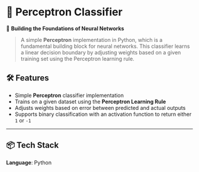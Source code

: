 # 🧠 Perceptron Classifier  
🔨 **Building the Foundations of Neural Networks**  
> A simple **Perceptron** implementation in Python, which is a fundamental building block for neural networks. This classifier learns a linear decision boundary by adjusting weights based on a given training set using the Perceptron learning rule.

## 🛠️ Features
- Simple **Perceptron** classifier implementation  
- Trains on a given dataset using the **Perceptron Learning Rule**  
- Adjusts weights based on error between predicted and actual outputs  
- Supports binary classification with an activation function to return either `1` or `-1`

---

## 📦 Tech Stack
**Language**: Python
